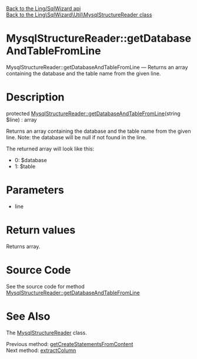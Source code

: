 [Back to the Ling/SqlWizard api](https://github.com/lingtalfi/SqlWizard/blob/master/doc/api/Ling/SqlWizard.md)<br>
[Back to the Ling\SqlWizard\Util\MysqlStructureReader class](https://github.com/lingtalfi/SqlWizard/blob/master/doc/api/Ling/SqlWizard/Util/MysqlStructureReader.md)


MysqlStructureReader::getDatabaseAndTableFromLine
================



MysqlStructureReader::getDatabaseAndTableFromLine — Returns an array containing the database and the table name from the given line.




Description
================


protected [MysqlStructureReader::getDatabaseAndTableFromLine](https://github.com/lingtalfi/SqlWizard/blob/master/doc/api/Ling/SqlWizard/Util/MysqlStructureReader/getDatabaseAndTableFromLine.md)(string $line) : array




Returns an array containing the database and the table name from the given line.
Note: the database will be null if not found in the line.

The returned array will look like this:

- 0: $database
- 1: $table




Parameters
================


- line

    


Return values
================

Returns array.








Source Code
===========
See the source code for method [MysqlStructureReader::getDatabaseAndTableFromLine](https://github.com/lingtalfi/SqlWizard/blob/master/Util/MysqlStructureReader.php#L435-L453)


See Also
================

The [MysqlStructureReader](https://github.com/lingtalfi/SqlWizard/blob/master/doc/api/Ling/SqlWizard/Util/MysqlStructureReader.md) class.

Previous method: [getCreateStatementsFromContent](https://github.com/lingtalfi/SqlWizard/blob/master/doc/api/Ling/SqlWizard/Util/MysqlStructureReader/getCreateStatementsFromContent.md)<br>Next method: [extractColumn](https://github.com/lingtalfi/SqlWizard/blob/master/doc/api/Ling/SqlWizard/Util/MysqlStructureReader/extractColumn.md)<br>

